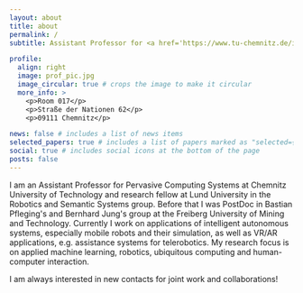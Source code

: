 ```yaml
---
layout: about
title: about
permalink: /
subtitle: Assistant Professor for <a href='https://www.tu-chemnitz.de/informatik/pcs/'>Pervasive Computing Systems</a> @ Chemnitz University of Technology

profile:
  align: right
  image: prof_pic.jpg
  image_circular: true # crops the image to make it circular
  more_info: >
    <p>Room 017</p>
    <p>Straße der Nationen 62</p>
    <p>09111 Chemnitz</p>

news: false # includes a list of news items
selected_papers: true # includes a list of papers marked as "selected={true}"
social: true # includes social icons at the bottom of the page
posts: false
---
```


I am an Assistant Professor for Pervasive Computing Systems at Chemnitz University of Technology and research fellow at Lund University in the Robotics and Semantic Systems group. Before that I was PostDoc in Bastian Pfleging's and Bernhard Jung's group at the Freiberg University of Mining and Technology. Currently I work on applications of intelligent autonomous systems, especially mobile robots and their simulation, as well as VR/AR applications, e.g. assistance systems for telerobotics. My research focus is on applied machine learning, robotics, ubiquitous computing and human-computer interaction.

I am always interested in new contacts for joint work and collaborations!
